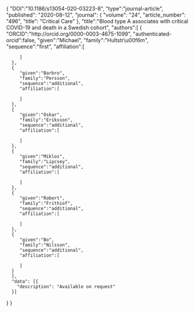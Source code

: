 {
      "DOI":"10.1186/s13054-020-03223-8",
      "type":"journal-article",
      "published": "2020-08-12",
      "journal": {
          "volume": "24",
          "article_number": "496",
          "title": "Critical Care"
          },
      "title":"Blood type A associates with critical COVID-19 and death in a Swedish cohort",
      "authors":[
      {
         "ORCID":"http:\/\/orcid.org\/0000-0003-4675-1099",
         "authenticated-orcid":false,
         "given":"Michael",
         "family":"Hultstr\u00f6m",
         "sequence":"first",
         "affiliation":[

         ]
      },
      {
         "given":"Barbro",
         "family":"Persson",
         "sequence":"additional",
         "affiliation":[

         ]
      },
      {
         "given":"Oskar",
         "family":"Eriksson",
         "sequence":"additional",
         "affiliation":[

         ]
      },
      {
         "given":"Miklos",
         "family":"Lipcsey",
         "sequence":"additional",
         "affiliation":[

         ]
      },
      {
         "given":"Robert",
         "family":"Frithiof",
         "sequence":"additional",
         "affiliation":[

         ]
      },
      {
         "given":"Bo",
         "family":"Nilsson",
         "sequence":"additional",
         "affiliation":[

         ]
      }
      ],
      "data": [{
        "description": "Available on request"
      }]
   }
}
